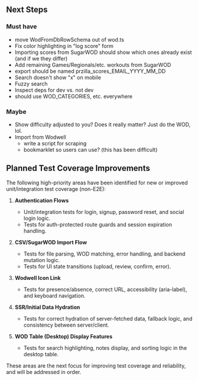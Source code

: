 ## Next Steps

### Must have

- move WodFromDbRowSchema out of wod.ts
- Fix color highlighting in "log score" form
- Importing scores from SugarWOD should show which ones already exist (and if we they differ)
- Add remaining Games/Regionals/etc. workouts from SugarWOD
- export should be named przilla_scores_EMAIL_YYYY_MM_DD
- Search doesn't show "x" on mobile
- Fuzzy search
- Inspect deps for dev vs. not dev
- should use WOD_CATEGORIES, etc. everywhere

### Maybe

- Show difficulty adjusted to you? Does it really matter? Just do the WOD, lol.
- Import from Wodwell
  - write a script for scraping
  - bookmarklet so users can use? (this has been difficult)

## Planned Test Coverage Improvements

The following high-priority areas have been identified for new or improved unit/integration test coverage (non-E2E):

1. **Authentication Flows**

   - Unit/integration tests for login, signup, password reset, and social login logic.
   - Tests for auth-protected route guards and session expiration handling.

2. **CSV/SugarWOD Import Flow**

   - Tests for file parsing, WOD matching, error handling, and backend mutation logic.
   - Tests for UI state transitions (upload, review, confirm, error).

3. **Wodwell Icon Link**

   - Tests for presence/absence, correct URL, accessibility (aria-label), and keyboard navigation.

4. **SSR/Initial Data Hydration**

   - Tests for correct hydration of server-fetched data, fallback logic, and consistency between server/client.

5. **WOD Table (Desktop) Display Features**
   - Tests for search highlighting, notes display, and sorting logic in the desktop table.

These areas are the next focus for improving test coverage and reliability, and will be addressed in order.
